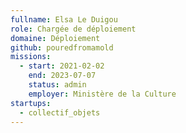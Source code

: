 ```yaml
---
fullname: Elsa Le Duigou
role: Chargée de déploiement
domaine: Déploiement
github: pouredfromamold
missions:
  - start: 2021-02-02
    end: 2023-07-07
    status: admin
    employer: Ministère de la Culture
startups:
  - collectif_objets
---
```


